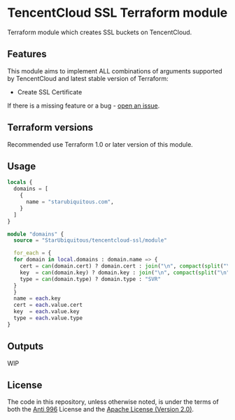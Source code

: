 # TencentCloud SSL Terraform module

Terraform module which creates SSL buckets on TencentCloud.

## Features

This module aims to implement ALL combinations of arguments supported by TencentCloud and latest stable version of Terraform:

- Create SSL Certificate

If there is a missing feature or a bug - [open an issue](https://github.com/StarUbiquitous/terraform-module-tencentcloud-ssl/issues/new).

## Terraform versions

Recommended use Terraform 1.0 or later version of this module.

## Usage

```terraform
locals {
  domains = [
    {
      name = "starubiquitous.com",
    }
  ]
}

module "domains" {
  source = "StarUbiquitous/tencentcloud-ssl/module"

  for_each = {
  for domain in local.domains : domain.name => {
    cert = can(domain.cert) ? domain.cert : join("\n", compact(split("\n", file("./${domain.name}/fullchain.cer"))))
    key  = can(domain.key) ? domain.key : join("\n", compact(split("\n", file("./${domain.name}/${domain.name}.key"))))
    type = can(domain.type) ? domain.type : "SVR"
  }
  }
  name = each.key
  cert = each.value.cert
  key  = each.value.key
  type = each.value.type
}
```

## Outputs

WIP

## License

The code in this repository, unless otherwise noted, is under the terms of both the [Anti 996](https://github.com/996icu/996.ICU/blob/master/LICENSE) License and the [Apache License (Version 2.0)](./LICENSE-APACHE).
